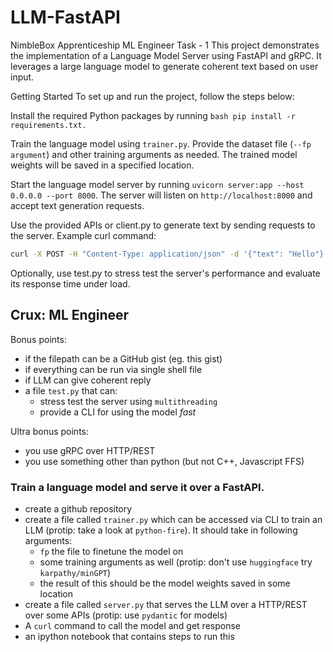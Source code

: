 # LLM-FastAPI
NimbleBox Apprenticeship ML Engineer Task - 1
This project demonstrates the implementation of a Language Model Server using FastAPI and gRPC. It leverages a large language model to generate coherent text based on user input. 

Getting Started
To set up and run the project, follow the steps below:

Install the required Python packages by running 
    ```bash
    pip install -r requirements.txt.
    ```

Train the language model using `trainer.py`. Provide the dataset file (`--fp argument`) and other training arguments as needed. The trained model weights will be saved in a specified location.

Start the language model server by running `uvicorn server:app --host 0.0.0.0 --port 8000`. The server will listen on `http://localhost:8000` and accept text generation requests.

Use the provided APIs or client.py to generate text by sending requests to the server. Example curl command: 
```bash
curl -X POST -H "Content-Type: application/json" -d '{"text": "Hello"}' http://localhost:8000/generate
```

Optionally, use test.py to stress test the server's performance and evaluate its response time under load.

## Crux: ML Engineer

Bonus points:
- if the filepath can be a GitHub gist (eg. this gist)
- if everything can be run via single shell file
- if LLM can give coherent reply
- a file `test.py` that can:
  - stress test the server using `multithreading`
  - provide a CLI for using the model *fast*

Ultra bonus points:
- you use gRPC over HTTP/REST
- you use something other than python (but not C++, Javascript FFS)

### Train a language model and serve it over a FastAPI.

- create a github repository
- create a file called `trainer.py` which can be accessed via CLI to train an LLM (protip: take a look at `python-fire`). It should take in following arguments:
  - `fp` the file to finetune the model on
  - some training arguments as well (protip: don't use `huggingface` try `karpathy/minGPT`)
  - the result of this should be the model weights saved in some location
- create a file called `server.py` that serves the LLM over a HTTP/REST over some APIs (protip: use `pydantic` for models)
- A `curl` command to call the model and get response
- an ipython notebook that contains steps to run this